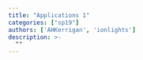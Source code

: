 ```yaml
---
title: "Applications 1"
categories: ["sp19"]
authors: ['AHKerrigan', 'ionlights']
description: >-
  ""
---
```


 

